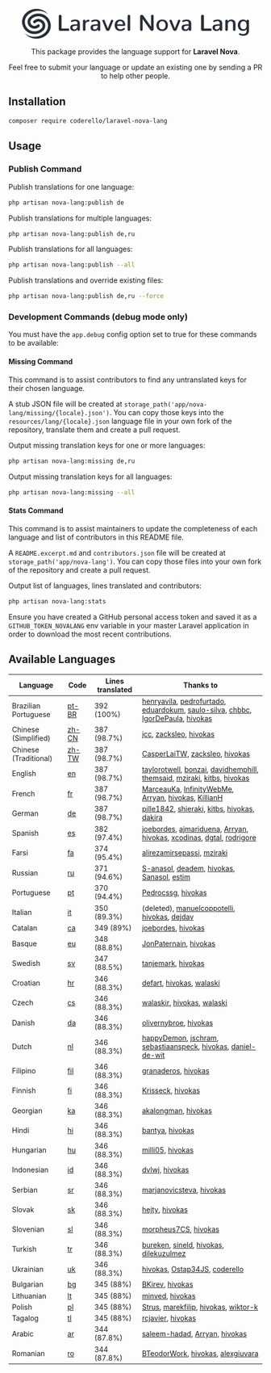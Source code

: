 <p align="center"><img alt="Laraflash" src="logo.png" width="450"></p>

<p align="center">This package provides the language support for <b>Laravel Nova</b>.</p>

<p align="center">Feel free to submit your language or update an existing one by sending a PR to help other people.</p>

## Installation

```bash
composer require coderello/laravel-nova-lang
```

## Usage
### Publish Command
Publish translations for one language:
```bash
php artisan nova-lang:publish de
```

Publish translations for multiple languages:
```bash
php artisan nova-lang:publish de,ru
```

Publish translations for all languages:
```bash
php artisan nova-lang:publish --all
```

Publish translations and override existing files:
```bash
php artisan nova-lang:publish de,ru --force
```

### Development Commands (debug mode only)

You must have the `app.debug` config option set to true for these commands to be available:

#### Missing Command

This command is to assist contributors to find any untranslated keys for their chosen language.

A stub JSON file will be created at `storage_path('app/nova-lang/missing/{locale}.json')`. You can copy those keys into the `resources/lang/{locale}.json` language file in your own fork of the repository, translate them and create a pull request.

Output missing translation keys for one or more languages:
```bash
php artisan nova-lang:missing de,ru
```

Output missing translation keys for all languages:
```bash
php artisan nova-lang:missing --all
```

#### Stats Command

This command is to assist maintainers to update the completeness of each language and list of contributors in this README file.

A `README.excerpt.md` and `contributors.json` file will be created at `storage_path('app/nova-lang')`. You can copy those files into your own fork of the repository and create a pull request.

Output list of languages, lines translated and contributors:
```bash
php artisan nova-lang:stats
```

Ensure you have created a GitHub personal access token and saved it as a `GITHUB_TOKEN_NOVALANG` env variable in your master Laravel application in order to download the most recent contributions.

## Available Languages

| Language | Code | Lines translated | Thanks to |
| --- | --- | --- | --- |
| Brazilian Portuguese | [pt-BR](resources/lang/pt-BR.json) | 392 (100%) | [henryavila](https://github.com/henryavila), [pedrofurtado](https://github.com/pedrofurtado), [eduardokum](https://github.com/eduardokum), [saulo-silva](https://github.com/saulo-silva), [chbbc](https://github.com/chbbc), [IgorDePaula](https://github.com/IgorDePaula), [hivokas](https://github.com/hivokas) |
| Chinese (Simplified) | [zh-CN](resources/lang/zh-CN.json) | 387 (98.7%) | [jcc](https://github.com/jcc), [zacksleo](https://github.com/zacksleo), [hivokas](https://github.com/hivokas) |
| Chinese (Traditional) | [zh-TW](resources/lang/zh-TW.json) | 387 (98.7%) | [CasperLaiTW](https://github.com/CasperLaiTW), [zacksleo](https://github.com/zacksleo), [hivokas](https://github.com/hivokas) |
| English | [en](resources/lang/en.json) | 387 (98.7%) | [taylorotwell](https://github.com/taylorotwell), [bonzai](https://github.com/bonzai), [davidhemphill](https://github.com/davidhemphill), [themsaid](https://github.com/themsaid), [mziraki](https://github.com/mziraki), [kitbs](https://github.com/kitbs), [hivokas](https://github.com/hivokas) |
| French | [fr](resources/lang/fr.json) | 387 (98.7%) | [MarceauKa](https://github.com/MarceauKa), [InfinityWebMe](https://github.com/InfinityWebMe), [Arryan](https://github.com/Arryan), [hivokas](https://github.com/hivokas), [KillianH](https://github.com/KillianH) |
| German | [de](resources/lang/de.json) | 387 (98.7%) | [pille1842](https://github.com/pille1842), [shieraki](https://github.com/shieraki), [kitbs](https://github.com/kitbs), [hivokas](https://github.com/hivokas), [dakira](https://github.com/dakira) |
| Spanish | [es](resources/lang/es.json) | 382 (97.4%) | [joebordes](https://github.com/joebordes), [ajmariduena](https://github.com/ajmariduena), [Arryan](https://github.com/Arryan), [hivokas](https://github.com/hivokas), [xcodinas](https://github.com/xcodinas), [dgtal](https://github.com/dgtal), [rodrigore](https://github.com/rodrigore) |
| Farsi | [fa](resources/lang/fa.json) | 374 (95.4%) | [alirezamirsepassi](https://github.com/alirezamirsepassi), [mziraki](https://github.com/mziraki) |
| Russian | [ru](resources/lang/ru.json) | 371 (94.6%) | [S-anasol](https://github.com/S-anasol), [deadem](https://github.com/deadem), [hivokas](https://github.com/hivokas), [Sanasol](https://github.com/Sanasol), [estim](https://github.com/estim) |
| Portuguese | [pt](resources/lang/pt.json) | 370 (94.4%) | [Pedrocssg](https://github.com/Pedrocssg), [hivokas](https://github.com/hivokas) |
| Italian | [it](resources/lang/it.json) | 350 (89.3%) | (deleted), [manuelcoppotelli](https://github.com/manuelcoppotelli), [hivokas](https://github.com/hivokas), [dejdav](https://github.com/dejdav) |
| Catalan | [ca](resources/lang/ca.json) | 349 (89%) | [joebordes](https://github.com/joebordes), [hivokas](https://github.com/hivokas) |
| Basque | [eu](resources/lang/eu.json) | 348 (88.8%) | [JonPaternain](https://github.com/JonPaternain), [hivokas](https://github.com/hivokas) |
| Swedish | [sv](resources/lang/sv.json) | 347 (88.5%) | [tanjemark](https://github.com/tanjemark), [hivokas](https://github.com/hivokas) |
| Croatian | [hr](resources/lang/hr.json) | 346 (88.3%) | [defart](https://github.com/defart), [hivokas](https://github.com/hivokas), [walaski](https://github.com/walaski) |
| Czech | [cs](resources/lang/cs.json) | 346 (88.3%) | [walaskir](https://github.com/walaskir), [hivokas](https://github.com/hivokas), [walaski](https://github.com/walaski) |
| Danish | [da](resources/lang/da.json) | 346 (88.3%) | [olivernybroe](https://github.com/olivernybroe), [hivokas](https://github.com/hivokas) |
| Dutch | [nl](resources/lang/nl.json) | 346 (88.3%) | [happyDemon](https://github.com/happyDemon), [jschram](https://github.com/jschram), [sebastiaanspeck](https://github.com/sebastiaanspeck), [hivokas](https://github.com/hivokas), [daniel-de-wit](https://github.com/daniel-de-wit) |
| Filipino | [fil](resources/lang/fil.json) | 346 (88.3%) | [granaderos](https://github.com/granaderos), [hivokas](https://github.com/hivokas) |
| Finnish | [fi](resources/lang/fi.json) | 346 (88.3%) | [Krisseck](https://github.com/Krisseck), [hivokas](https://github.com/hivokas) |
| Georgian | [ka](resources/lang/ka.json) | 346 (88.3%) | [akalongman](https://github.com/akalongman), [hivokas](https://github.com/hivokas) |
| Hindi | [hi](resources/lang/hi.json) | 346 (88.3%) | [bantya](https://github.com/bantya), [hivokas](https://github.com/hivokas) |
| Hungarian | [hu](resources/lang/hu.json) | 346 (88.3%) | [milli05](https://github.com/milli05), [hivokas](https://github.com/hivokas) |
| Indonesian | [id](resources/lang/id.json) | 346 (88.3%) | [dvlwj](https://github.com/dvlwj), [hivokas](https://github.com/hivokas) |
| Serbian | [sr](resources/lang/sr.json) | 346 (88.3%) | [marjanovicsteva](https://github.com/marjanovicsteva), [hivokas](https://github.com/hivokas) |
| Slovak | [sk](resources/lang/sk.json) | 346 (88.3%) | [hejty](https://github.com/hejty), [hivokas](https://github.com/hivokas) |
| Slovenian | [sl](resources/lang/sl.json) | 346 (88.3%) | [morpheus7CS](https://github.com/morpheus7CS), [hivokas](https://github.com/hivokas) |
| Turkish | [tr](resources/lang/tr.json) | 346 (88.3%) | [bureken](https://github.com/bureken), [sineld](https://github.com/sineld), [hivokas](https://github.com/hivokas), [dilekuzulmez](https://github.com/dilekuzulmez) |
| Ukrainian | [uk](resources/lang/uk.json) | 346 (88.3%) | [hivokas](https://github.com/hivokas), [Ostap34JS](https://github.com/Ostap34JS), [coderello](https://github.com/coderello) |
| Bulgarian | [bg](resources/lang/bg.json) | 345 (88%) | [BKirev](https://github.com/BKirev), [hivokas](https://github.com/hivokas) |
| Lithuanian | [lt](resources/lang/lt.json) | 345 (88%) | [minved](https://github.com/minved), [hivokas](https://github.com/hivokas) |
| Polish | [pl](resources/lang/pl.json) | 345 (88%) | [Strus](https://github.com/Strus), [marekfilip](https://github.com/marekfilip), [hivokas](https://github.com/hivokas), [wiktor-k](https://github.com/wiktor-k) |
| Tagalog | [tl](resources/lang/tl.json) | 345 (88%) | [rcjavier](https://github.com/rcjavier), [hivokas](https://github.com/hivokas) |
| Arabic | [ar](resources/lang/ar.json) | 344 (87.8%) | [saleem-hadad](https://github.com/saleem-hadad), [Arryan](https://github.com/Arryan), [hivokas](https://github.com/hivokas) |
| Romanian | [ro](resources/lang/ro.json) | 344 (87.8%) | [BTeodorWork](https://github.com/BTeodorWork), [hivokas](https://github.com/hivokas), [alexgiuvara](https://github.com/alexgiuvara) |

